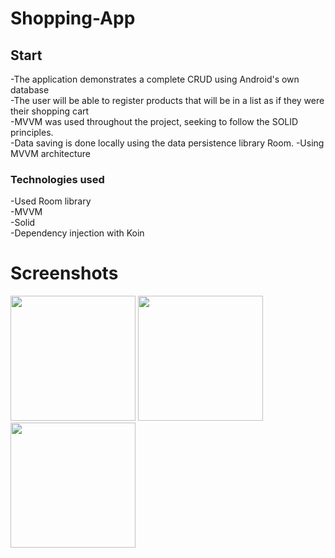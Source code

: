 # Shopping-App
<h2>Start</h2>
  -The application demonstrates a complete CRUD using Android's own database<br />
  -The user will be able to register products that will be in a list as if they were their shopping cart<br />
  -MVVM was used throughout the project, seeking to follow the SOLID principles.<br />
  -Data saving is done locally using the data persistence library
Room.
  -Using MVVM architecture

<h3>Technologies used</h3>
-Used Room library<br />
-MVVM<br/>
-Solid</br>
-Dependency injection with Koin</br>



# Screenshots
<div align="left">
<img src="https://user-images.githubusercontent.com/63808405/164115524-e526ed1b-64d4-442f-9800-c961c5206675.jpeg" width="200px"/>
<img src="https://user-images.githubusercontent.com/63808405/164115527-e02f26b8-d93a-4b7c-96dc-ef045710956d.jpeg" width="200px"/>
<img src="https://user-images.githubusercontent.com/63808405/164115531-5e4048be-27e5-4037-b020-814862ec14f9.jpeg" width="200px"/>
</div>
